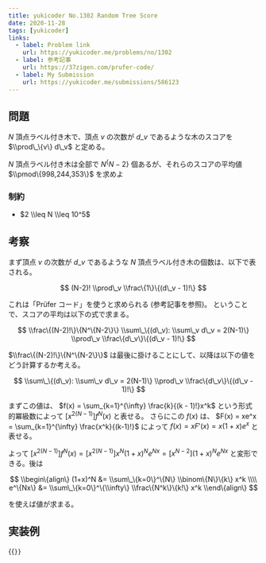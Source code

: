 ```yaml
---
title: yukicoder No.1302 Random Tree Score
date: 2020-11-28
tags: [yukicoder]
links:
  - label: Problem link
    url: https://yukicoder.me/problems/no/1302
  - label: 参考記事
    url: https://37zigen.com/prufer-code/
  - label: My Submission
    url: https://yukicoder.me/submissions/586123
---
```


## 問題

$N$ 頂点ラベル付き木で、頂点 $v$ の次数が $d\_v$ であるような木のスコアを $\\prod\_\{v\} d\_v$ と定める。

$N$ 頂点ラベル付き木は全部で $N^\{N-2\}$ 個あるが、それらのスコアの平均値 $\\pmod\{998,244,353\}$ を求めよ

### 制約

- $2 \\leq N \\leq 10^5$

## 考察

まず頂点 $v$ の次数が $d\_v$ であるような $N$ 頂点ラベル付き木の個数は、以下で表される。

$$
(N-2)! \\prod\_v \\frac\{1\}\{(d\_v - 1)!\}
$$

これは「Prüfer コード」を使うと求められる (参考記事を参照)。
ということで、スコアの平均は以下の式で求まる。

$$
\\frac\{(N-2)!\}\{N^\{N-2\}\} \\sum\_\{(d\_v): \\sum\_v d\_v = 2(N-1)\} \\prod\_v \\frac\{d\_v\}\{(d\_v - 1)!\}
$$

$\\frac\{(N-2)!\}\{N^\{N-2\}\}$ は最後に掛けることにして、以降は以下の値をどう計算するか考える。

$$
\\sum\_\{(d\_v): \\sum\_v d\_v = 2(N-1)\} \\prod\_v \\frac\{d\_v\}\{(d\_v - 1)!\}
$$

まずこの値は、 $f(x) = \sum_{k=1}^{\infty} \frac{k}{(k - 1)!}x^k$ という形式的冪級数によって $[x^{2(N-1)}]f^N(x)$ と表せる。
さらにこの $f(x)$ は、 $F(x) = xe^x = \sum_{k=1}^{\infty} \frac{x^k}{(k-1)!}$ によって $f(x) = xF'(x) = x(1 + x)e^x$ と表せる。

よって $[x^{2(N-1)}]f^N(x) = [x^{2(N-1)}] x^N (1+x)^N e^{Nx} = [x^{N-2}] (1+x)^N e^{Nx}$ と変形できる。後は

$$
\\begin\{align\}
(1+x)^N &= \\sum\_\{k=0\}^\{N\} \\binom\{N\}\{k\} x^k \\\\
e^\{Nx\} &= \\sum\_\{k=0\}^\{\\infty\} \\frac\{N^k\}\{k!\} x^k
\\end\{align\}
$$

を使えば値が求まる。

## 実装例

{{<code file="main.cpp" language="cpp">}}
